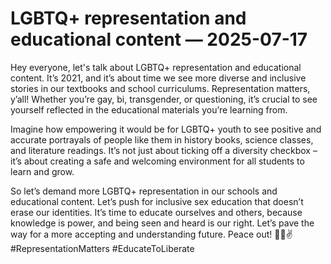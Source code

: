 # LGBTQ+ representation and educational content — 2025-07-17

Hey everyone, let's talk about LGBTQ+ representation and educational content. It’s 2021, and it’s about time we see more diverse and inclusive stories in our textbooks and school curriculums. Representation matters, y’all! Whether you’re gay, bi, transgender, or questioning, it’s crucial to see yourself reflected in the educational materials you’re learning from.

Imagine how empowering it would be for LGBTQ+ youth to see positive and accurate portrayals of people like them in history books, science classes, and literature readings. It’s not just about ticking off a diversity checkbox – it’s about creating a safe and welcoming environment for all students to learn and grow.

So let’s demand more LGBTQ+ representation in our schools and educational content. Let’s push for inclusive sex education that doesn’t erase our identities. It’s time to educate ourselves and others, because knowledge is power, and being seen and heard is our right. Let’s pave the way for a more accepting and understanding future. Peace out! 🏳️‍🌈✌️ #RepresentationMatters #EducateToLiberate